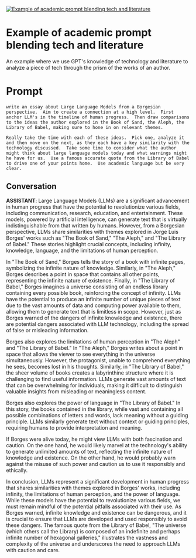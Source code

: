 
[![Example of academic prompt blending tech and literature](https://flow-prompt-covers.s3.us-west-1.amazonaws.com/icon/futuristic/futu_6.png)]()
# Example of academic prompt blending tech and literature 
An example where we use GPT's knowledge of technology and literature to analyze a piece of tech through the prism of the works of an author.

# Prompt

```
write an essay about Large Language Models from a Borgesian perspective.  Aim to create a connection at a high level.  First anchor LLM's in the timeline of human progress.  Then draw comparisons to the ideas the author explored in the Book of Sand, the Aleph, the Library of Babel, making sure to hone in on relevant themes.

Really take the time with each of these ideas.  Pick one, analyze it and then move on the next, as they each have a key similarity with the technology discussed.  Take some time to consider what the author might think about large language models today and what warnings might he have for us.  Use a famous accurate quote from the Library of Babel to drive one of your points home.  Use academic language but be very clear.
```

## Conversation

**ASSISTANT**: Large Language Models (LLMs) are a significant advancement in human progress that have the potential to revolutionize various fields, including communication, research, education, and entertainment. These models, powered by artificial intelligence, can generate text that is virtually indistinguishable from that written by humans. However, from a Borgesian perspective, LLMs share similarities with themes explored in Jorge Luis Borges' works such as "The Book of Sand," "The Aleph," and "The Library of Babel." These stories highlight crucial concepts, including infinity, knowledge, language, and the limitations of human perception.



In "The Book of Sand," Borges tells the story of a book with infinite pages, symbolizing the infinite nature of knowledge. Similarly, in "The Aleph," Borges describes a point in space that contains all other points, representing the infinite nature of existence. Finally, in "The Library of Babel," Borges imagines a universe consisting of an endless library containing every possible book, reinforcing the concept of infinity. LLMs have the potential to produce an infinite number of unique pieces of text due to the vast amounts of data and computing power available to them, allowing them to generate text that is limitless in scope. However, just as Borges warned of the dangers of infinite knowledge and existence, there are potential dangers associated with LLM technology, including the spread of false or misleading information.



Borges also explores the limitations of human perception in "The Aleph" and "The Library of Babel." In "The Aleph," Borges writes about a point in space that allows the viewer to see everything in the universe simultaneously. However, the protagonist, unable to comprehend everything he sees, becomes lost in his thoughts. Similarly, in "The Library of Babel," the sheer volume of books creates a labyrinthine structure where it is challenging to find useful information. LLMs generate vast amounts of text that can be overwhelming for individuals, making it difficult to distinguish valuable insights from misleading or meaningless content.



Borges also explores the power of language in "The Library of Babel." In this story, the books contained in the library, while vast and containing all possible combinations of letters and words, lack meaning without a guiding principle. LLMs similarly generate text without context or guiding principles, requiring humans to provide interpretation and meaning.



If Borges were alive today, he might view LLMs with both fascination and caution. On the one hand, he would likely marvel at the technology's ability to generate unlimited amounts of text, reflecting the infinite nature of knowledge and existence. On the other hand, he would probably warn against the misuse of such power and caution us to use it responsibly and ethically.



In conclusion, LLMs represent a significant development in human progress that shares similarities with themes explored in Borges' works, including infinity, the limitations of human perception, and the power of language. While these models have the potential to revolutionize various fields, we must remain mindful of the potential pitfalls associated with their use. As Borges warned, infinite knowledge and existence can be dangerous, and it is crucial to ensure that LLMs are developed and used responsibly to avoid these dangers. The famous quote from the Library of Babel, "The universe (which others call the Library) is composed of an indefinite and perhaps infinite number of hexagonal galleries," illustrates the vastness and complexity of the universe and underscores the need to approach LLMs with caution and care.


